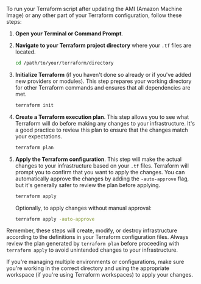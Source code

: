To run your Terraform script after updating the AMI (Amazon Machine Image) or any other part of your Terraform configuration, follow these steps:

1. **Open your Terminal or Command Prompt**.

2. **Navigate to your Terraform project directory** where your `.tf` files are located.

   ```sh
   cd /path/to/your/terraform/directory
   ```

3. **Initialize Terraform** (if you haven't done so already or if you've added new providers or modules). This step prepares your working directory for other Terraform commands and ensures that all dependencies are met.

   ```sh
   terraform init
   ```

4. **Create a Terraform execution plan**. This step allows you to see what Terraform will do before making any changes to your infrastructure. It's a good practice to review this plan to ensure that the changes match your expectations.

   ```sh
   terraform plan
   ```

5. **Apply the Terraform configuration**. This step will make the actual changes to your infrastructure based on your `.tf` files. Terraform will prompt you to confirm that you want to apply the changes. You can automatically approve the changes by adding the `-auto-approve` flag, but it's generally safer to review the plan before applying.

   ```sh
   terraform apply
   ```

   Optionally, to apply changes without manual approval:

   ```sh
   terraform apply -auto-approve
   ```

Remember, these steps will create, modify, or destroy infrastructure according to the definitions in your Terraform configuration files. Always review the plan generated by `terraform plan` before proceeding with `terraform apply` to avoid unintended changes to your infrastructure.

If you're managing multiple environments or configurations, make sure you're working in the correct directory and using the appropriate workspace (if you're using Terraform workspaces) to apply your changes.
